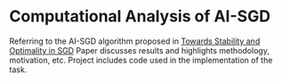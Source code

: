 # Computational Analysis of AI-SGD
Referring to the AI-SGD algorithm proposed in [Towards Stability and Optimality in SGD](https://arxiv.org/pdf/1505.02417.pdf)
Paper discusses results and highlights methodology, motivation, etc. Project includes code used in the implementation of the task.
